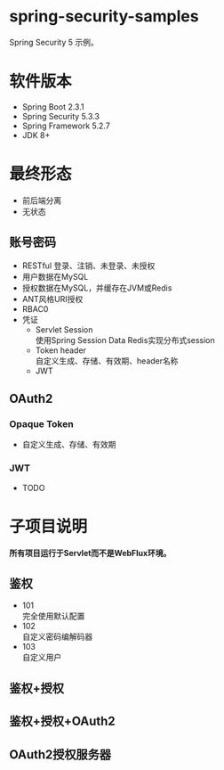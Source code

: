 # spring-security-samples
Spring Security 5 示例。


# 软件版本
- Spring Boot 2.3.1
- Spring Security 5.3.3
- Spring Framework 5.2.7
- JDK 8+

# 最终形态
- 前后端分离
- 无状态


## 账号密码
- RESTful 登录、注销、未登录、未授权
- 用户数据在MySQL
- 授权数据在MySQL，并缓存在JVM或Redis
- ANT风格URI授权
- RBAC0
- 凭证
  - Servlet Session  
  使用Spring Session Data Redis实现分布式session
  - Token header  
  自定义生成、存储、有效期、header名称
  - JWT

## OAuth2
### Opaque Token
- 自定义生成、存储、有效期
### JWT
- TODO


# 子项目说明
**所有项目运行于Servlet而不是WebFlux环境。**

## 鉴权
- 101  
  完全使用默认配置
- 102  
  自定义密码编解码器
- 103  
  自定义用户
  
## 鉴权+授权

## 鉴权+授权+OAuth2
  
## OAuth2授权服务器
